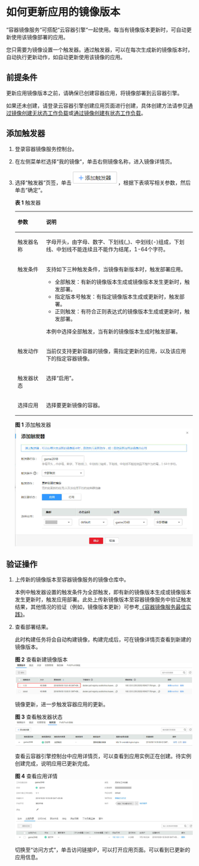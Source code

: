 # 如何更新应用的镜像版本<a name="swr_01_0100"></a>

“容器镜像服务“可搭配“云容器引擎“一起使用。每当有镜像版本更新时，可自动更新使用该镜像部署的应用。

您只需要为镜像设置一个触发器。通过触发器，可以在每次生成新的镜像版本时，自动执行更新动作，如自动更新使用该镜像的应用。

## 前提条件<a name="section178839152200"></a>

更新应用镜像版本之前，请确保已创建容器应用，将镜像部署到云容器引擎。

如果还未创建，请登录云容器引擎创建应用页面进行创建，具体创建方法请参见[通过镜像创建无状态工作负载](http://support.huaweicloud.com/usermanual-cce/cce_01_0047.html)或[通过镜像创建有状态工作负载](http://support.huaweicloud.com/usermanual-cce/cce_01_0048.html)。

## 添加触发器<a name="section296664320399"></a>

1.  登录容器镜像服务控制台。
2.  在左侧菜单栏选择“我的镜像“，单击右侧镜像名称，进入镜像详情页。
3.  选择“触发器“页签，单击![](figures/添加触发器.png)，根据下表填写相关参数，然后单击“确定“。

    **表 1**  触发器

    <a name="table156232449577"></a>
    <table><thead align="left"><tr id="row362424415719"><th class="cellrowborder" valign="top" width="16%" id="mcps1.2.3.1.1"><p id="p5624164445718"><a name="p5624164445718"></a><a name="p5624164445718"></a>参数</p>
    </th>
    <th class="cellrowborder" valign="top" width="84%" id="mcps1.2.3.1.2"><p id="p86248445574"><a name="p86248445574"></a><a name="p86248445574"></a>说明</p>
    </th>
    </tr>
    </thead>
    <tbody><tr id="row126241344125712"><td class="cellrowborder" valign="top" width="16%" headers="mcps1.2.3.1.1 "><p id="p1462474475716"><a name="p1462474475716"></a><a name="p1462474475716"></a><span class="keyword" id="keyword1246633113919"><a name="keyword1246633113919"></a><a name="keyword1246633113919"></a>触发器名称</span></p>
    </td>
    <td class="cellrowborder" valign="top" width="84%" headers="mcps1.2.3.1.2 "><p id="p126245448576"><a name="p126245448576"></a><a name="p126245448576"></a>字母开头，由字母、数字、下划线(_)、中划线(-)组成，下划线、中划线不能连续且不能作为结尾，1-64个字符。</p>
    </td>
    </tr>
    <tr id="row1462434455710"><td class="cellrowborder" valign="top" width="16%" headers="mcps1.2.3.1.1 "><p id="p1362474485717"><a name="p1362474485717"></a><a name="p1362474485717"></a><span class="keyword" id="keyword10287153683920"><a name="keyword10287153683920"></a><a name="keyword10287153683920"></a>触发条件</span></p>
    </td>
    <td class="cellrowborder" valign="top" width="84%" headers="mcps1.2.3.1.2 "><p id="p987113416590"><a name="p987113416590"></a><a name="p987113416590"></a>支持如下三种触发条件，当镜像有新版本时，触发部署应用。</p>
    <a name="ul1923411281905"></a><a name="ul1923411281905"></a><ul id="ul1923411281905"><li><span class="keyword" id="keyword127451238123912"><a name="keyword127451238123912"></a><a name="keyword127451238123912"></a>全部触发</span>：有新的镜像版本生成或镜像版本发生更新时，触发部署。</li><li><span class="keyword" id="keyword129244114395"><a name="keyword129244114395"></a><a name="keyword129244114395"></a>指定版本号触发</span>：有指定镜像版本生成或更新时，触发部署。</li><li><span class="keyword" id="keyword5960114343916"><a name="keyword5960114343916"></a><a name="keyword5960114343916"></a>正则触发</span>：有符合正则表达式的镜像版本生成或更新时，触发部署。</li></ul>
    <p id="p33141371319"><a name="p33141371319"></a><a name="p33141371319"></a>本例中选择全部触发，当有新的镜像版本生成时触发部署。</p>
    </td>
    </tr>
    <tr id="row1362494415711"><td class="cellrowborder" valign="top" width="16%" headers="mcps1.2.3.1.1 "><p id="p16251445579"><a name="p16251445579"></a><a name="p16251445579"></a><span class="keyword" id="keyword10806184717394"><a name="keyword10806184717394"></a><a name="keyword10806184717394"></a>触发动作</span></p>
    </td>
    <td class="cellrowborder" valign="top" width="84%" headers="mcps1.2.3.1.2 "><p id="p1068015591009"><a name="p1068015591009"></a><a name="p1068015591009"></a>当前仅支持更新容器的镜像，需指定更新的应用，以及该应用下的指定容器镜像。</p>
    </td>
    </tr>
    <tr id="row2034315951713"><td class="cellrowborder" valign="top" width="16%" headers="mcps1.2.3.1.1 "><p id="p1134420921719"><a name="p1134420921719"></a><a name="p1134420921719"></a><span class="keyword" id="keyword6338155313913"><a name="keyword6338155313913"></a><a name="keyword6338155313913"></a>触发器状态</span></p>
    </td>
    <td class="cellrowborder" valign="top" width="84%" headers="mcps1.2.3.1.2 "><p id="p20221155710"><a name="p20221155710"></a><a name="p20221155710"></a>选择<span class="uicontrol" id="uicontrol3459447219"><a name="uicontrol3459447219"></a><a name="uicontrol3459447219"></a>“启用”</span>。</p>
    </td>
    </tr>
    <tr id="row1867154816580"><td class="cellrowborder" valign="top" width="16%" headers="mcps1.2.3.1.1 "><p id="p8681348135814"><a name="p8681348135814"></a><a name="p8681348135814"></a>选择应用</p>
    </td>
    <td class="cellrowborder" valign="top" width="84%" headers="mcps1.2.3.1.2 "><p id="p20682482582"><a name="p20682482582"></a><a name="p20682482582"></a>选择要更新镜像的容器。</p>
    </td>
    </tr>
    </tbody>
    </table>

    **图 1**  添加触发器<a name="fig469871621719"></a>  
    ![](figures/添加触发器-0.jpg "添加触发器-0")


## 验证操作<a name="section4967104383910"></a>

1.  上传新的镜像版本至容器镜像服务的镜像仓库中。

    本例中触发器设置的触发条件为全部触发，即有新的镜像版本生成或镜像版本发生更新时，触发应用部署。此处上传新镜像版本至容器镜像服务中验证触发结果，其他情况的验证（例如，镜像版本更新）可参考[《容器镜像服务最佳实践》](https://support.huaweicloud.com/bestpractice-swr/swr_bestpractice_0001.html)。

2.  查看部署结果。

    此时构建任务将会自动构建镜像，构建完成后，可在镜像详情页查看到新建的镜像版本。

    **图 2**  查看新建镜像版本<a name="fig134121120201819"></a>  
    ![](figures/查看新建镜像版本.jpg "查看新建镜像版本")

    镜像更新，进一步触发容器应用的更新。

    **图 3**  查看触发器状态<a name="fig5998132111196"></a>  
    ![](figures/查看触发器状态.jpg "查看触发器状态")

    查看云容器引擎控制台中应用详情页，可以查看到应用实例正在创建。待实例创建完成，说明应用已更新完成。

    **图 4**  查看应用详情<a name="fig64064483209"></a>  
    ![](figures/查看应用详情.jpg "查看应用详情")

    切换至“访问方式“，单击访问链接IP，可以打开应用页面。可以看到已更新的应用信息。


